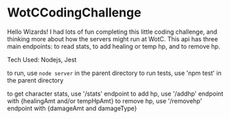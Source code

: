 # WotCCodingChallenge

Hello Wizards! I had lots of fun completing this little coding challenge, and thinking more about how the servers might run at WotC. This api has three main endpoints: to read stats, to add healing or temp hp, and to remove hp. 

Tech Used: Nodejs, Jest

to run, use `node server` in the parent directory
to run tests, use 'npm test' in the parent directory

to get character stats, use '/stats' endpoint
to add hp, use '/addhp' endpoint with {healingAmt and/or tempHpAmt}
to remove hp, use '/removehp' endpoint with {damageAmt and damageType}
